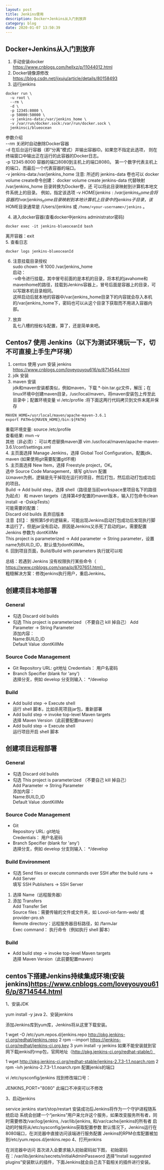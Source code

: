 ```yaml
---
layout: post
title: Jenkins使用
description: Docker+Jenkins从入门到放弃
category: blog
date: 2020-01-07 13:50:39
---
```


## Docker+Jenkins从入门到放弃
1. 手动安装docker  
https://www.cnblogs.com/hellxz/p/11044012.html   
2. Docker镜像源修改  
https://blog.csdn.net/jixuju/article/details/80158493  
3. 运行jenkins  

```
docker run \
  -u root \
  --rm \
  -d \
  -p 12345:8080 \
  -p 50000:50000 \
  -v jenkins-data:/var/jenkins_home \
  -v /var/run/docker.sock:/var/run/docker.sock \
  jenkinsci/blueocean
```
参数介绍  
--rm   关闭时自动删除Docker容器  
-d     在后台运行容器（即“分离”模式）并输出容器ID。如果您不指定此选项， 则在终端窗口中输出正在运行的此容器的Docker日志。   
-p 12345:8000   容器的端口8080到主机上的端口8080。 第一个数字代表主机上的端口，而最后一个代表容器的端口。  
-v jenkins-data:/var/jenkins_home   注意: 所述的 jenkins-data 卷也可以 docker volume create命令创建： docker volume create jenkins-data 代替映射 /var/jenkins_home 目录转换为Docker卷，还 可以将此目录映射到计算机本地文件系统上的目录。 例如，指定该选项 -v $HOME/jenkins:/var/jenkins_home 会将容器的 /var/jenkins_home 目录映射 到 本地计算机上目录中的 jenkins 子目录， 该$HOME目录通常是 /Users/<your-username>/jenkins 或 `/home/<your-username>/jenkins`  。

4. 进入docker容器(查看docker中jenkins administrator密码)  

```
docker exec -it jenkins-blueoceanId bash
```  
离开容器：exit  
5. 查看日志  

```
docker logs jenkins-blueoceanId
```
6. 注意挂载目录授权  
sudo chown -R 1000 /var/jenkins_home   
启动：  
-v命令进行挂载，其中冒号前面的是本机的目录，将本机的javahome和mavenhome的路径，挂载到Jenkins容器上，冒号后面是容器上的目录，可以写跟本机目录相同。  
这样启动后就本地的容器中/var/jenkins_home目录下的内容就会存入本机的/var/jenkins_home下，密码也可以从这个目录下获取而不用进入容器内部。  

7. 放弃  
乱七八槽的授权与配置，算了，还是简单来吧。  

## Centos7 使用 Jenkins（以下为测试环境玩一下，切不可直接上手生产环境） 
1. centos 使用 yum 安装 jenkins    
https://www.cnblogs.com/loveyouyou616/p/8714544.html  
2. jdk 安装  
3. maven 安装  
jdk和maven安装都类似，例如maven，下载 *-bin.tar.gz文件，解压；在linux环境中创建maven目录，/usr/local/maven，将maven安装包上传至此目录中；配置环境变量 vi /etc/profile :将下面这两行代码拷贝到文件末尾并保存   

```
MAVEN_HOME=/usr/local/maven/apache-maven-3.6.1
export PATH=${MAVEN_HOME}/bin:${PATH}
```


重载环境变量: source /etc/profile  
查看结果: mvn –v  
其他（非必须）： 可以考虑替换maven源 vim /usr/local/maven/apache-maven-3.6.1/conf/settings.xml  
4. 主页面选择 Manage Jenkins，选择 Global Tool Configuration，配置jdk、maven (如果使用git需要配置git环境)  
5. 主页面选择 New Item，选择 Freestyle project，OK。    
选中 Source Code Management，填写 git/svn 配置  
以maven为例，逻辑是先干掉现在运行的项目，然后打包，然后启动打包成功后的项目。  
Build -> Add build step，选择 shell（路径是当前workspace里项目名下的路径为起点） 和 maven targets（选择第4步配置的maven版本，输入打包命令clean install -e -DskipTests）   
可能需要的配置：  
Discard old builds  丢弃旧版本   
注意【坑】： 按照第5步的逻辑来，可能出现Jenkins启动打包成功后发现执行脚本运行了，但是jar没有启动，原因是Jenkins又杀死了启动的jar。需要配置 Jenkins 参数为 dontKillMe   
This project is parameterized -> Add parameter -> String parameter，设置name为BUILD_ID，默认值为dontKillMe。   
6. 回到项目页面，Build/Build with parameters 执行就可以啦  

总结：若遇到 Jenkins 没有权限执行某些命令（ https://www.cnblogs.com/vana/p/8707651.html）   
粗糙解决方案：修改jenkins执行用户，重启Jenkins。  

## 创建项目本地部署

### General
- 勾选 Discard old builds   
- 勾选 This project is parameterized （不要自己 kill 掉自己）
Add Parameter -> String Parameter   
  添加内容：  
  Name:BUILD_ID  
  Default Value	:dontKillMe  

### Source Code Management
- Git
  Repository URL: git地址
  Credentials： 用户名密码
- Branch Specifier (blank for 'any')   
选择分支，例如 develop 分支则输入：   */develop  

### Build
- Add build step -> Execute shell   
运行 shell 脚本，比如杀死项目jar包，重新部署   
- Add build step -> invoke top-level Maven targets   
选择 Maven Version（此前要配置maven）   
- Add build step -> Execute shell    
运行项目开启 shell 脚本    

## 创建项目远程部署

### General
- 勾选 Discard old builds  
- 勾选 This project is parameterized （不要自己 kill 掉自己）  
  Add Parameter -> String Parameter    
  添加内容：   
  Name:BUILD_ID   
  Default Value	:dontKillMe  

### Source Code Management
- Git  
  Repository URL: git地址  
  Credentials： 用户名密码  
- Branch Specifier (blank for 'any')     
  选择分支，例如 develop 分支则输入：   */develop  

### Build Environment
- 勾选 Send files or execute commands over SSH after the build runs -> Add Server    
填写 SSH Publishers -> SSH Server    
1) 选择 Name（远程服务器）    
2) 添加 Transfers    
Add Transfer Set     
   Source files：需要传输的文件或文件夹，如 Lovol-iot-farm-web/ 或 provider-pro.sh    
   Remote directory：远程服务器目标路径，如 /farmJar  
   Exec command： 执行命令（例如执行 shell 脚本）  

### Build
- Add build step -> invoke top-level Maven targets  
  选择 Maven Version（此前要配置maven）  


## centos下搭建Jenkins持续集成环境(安装jenkins)https://www.cnblogs.com/loveyouyou616/p/8714544.html
1、安装JDK

yum install -y java
2、安装jenkins

添加Jenkins库到yum库，Jenkins将从这里下载安装。

1 wget -O /etc/yum.repos.d/jenkins.repo http://pkg.jenkins-ci.org/redhat/jenkins.repo
2 rpm --import https://jenkins-ci.org/redhat/jenkins-ci.org.key
3 yum install -y jenkins
如果不能安装就到官网下载jenkis的rmp包，官网地址（http://pkg.jenkins-ci.org/redhat-stable/）

1 wget http://pkg.jenkins-ci.org/redhat-stable/jenkins-2.7.3-1.1.noarch.rpm
2 rpm -ivh jenkins-2.7.3-1.1.noarch.rpm
配置jenkis的端口

vi /etc/sysconfig/jenkins
找到修改端口号：

JENKINS_PORT="8080"  此端口不冲突可以不修改

3、启动jenkins

service jenkins start/stop/restart
安装成功后Jenkins将作为一个守护进程随系统启动
系统会创建一个“jenkins”用户来允许这个服务，如果改变服务所有者，同时需要修改/var/log/jenkins, /var/lib/jenkins, 和/var/cache/jenkins的所有者
启动的时候将从/etc/sysconfig/jenkins获取配置参数
默认情况下，Jenkins运行在8080端口，在浏览器中直接访问该端进行服务配置
Jenkins的RPM仓库配置被加到/etc/yum.repos.d/jenkins.repo
4、打开jenkins

在浏览器中访问
首次进入会要求输入初始密码如下图，
初始密码在：/var/lib/jenkins/secrets/initialAdminPassword
选择“Install suggested plugins”安装默认的插件，下面Jenkins就会自己去下载相关的插件进行安装。 





























